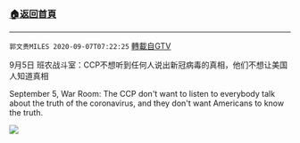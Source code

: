 ﻿###  [:house:返回首頁](https://github.com/ourhimalayas/txt)
---

`郭文贵MILES 2020-09-07T07:22:25` [轉載自GTV](https://gtv.org/web/#/UserInfo/5e596957357cc612d35a8044)

9月5日 班农战斗室：CCP不想听到任何人说出新冠病毒的真相，他们不想让美国人知道真相

September 5, War Room: The CCP don't want to listen to everybody talk about the truth of the coronavirus, and they don't want Americans to know the truth.

[![](https://filegroup.gtv.org/cdn-cgi/image/width=600/https://filegroup.gtv.org/group3/web/20200907/14/48/0/cbc31d64f8c903c3dd83714d60788901.png)](https://filegroup.gtv.org/group3/default/20200907/07/22/0/7876cad390d04f238bcacbbb447b783d.MOV)